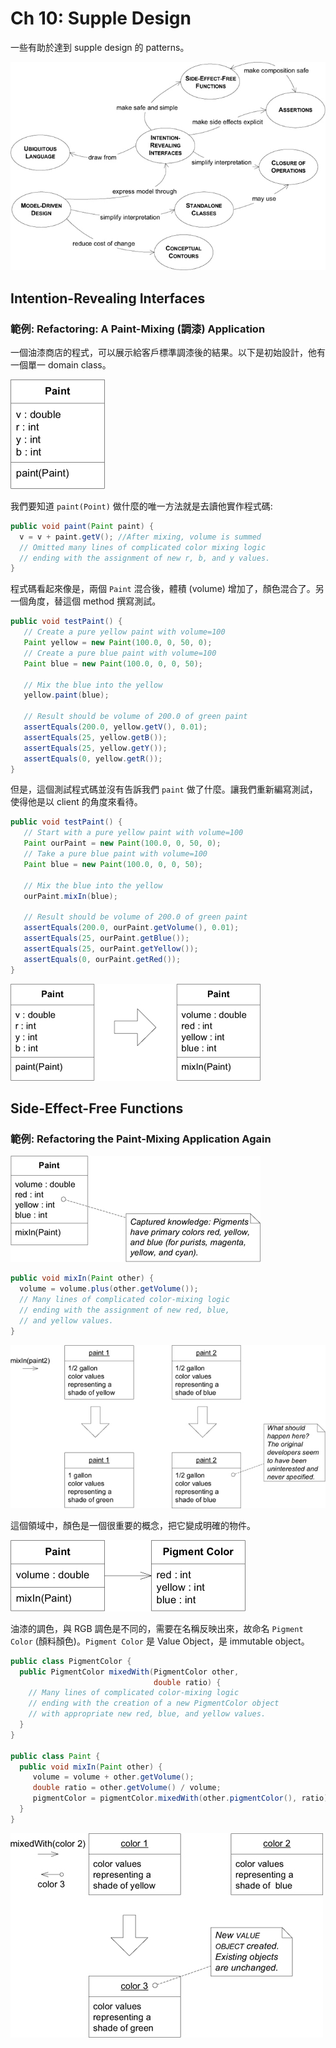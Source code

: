 # Ch 10: Supple Design

一些有助於達到 supple design 的 patterns。

![](10/01.png)

## Intention-Revealing Interfaces

### 範例: Refactoring: A Paint-Mixing (調漆) Application

一個油漆商店的程式，可以展示給客戶標準調漆後的結果。以下是初始設計，他有一個單一 domain  class。

![](10/02.png)

我們要知道 `paint(Point)` 做什麼的唯一方法就是去讀他實作程式碼:

```java
public void paint(Paint paint) {
  v = v + paint.getV(); //After mixing, volume is summed
  // Omitted many lines of complicated color mixing logic
  // ending with the assignment of new r, b, and y values.
}
```

程式碼看起來像是，兩個 `Paint` 混合後，體積 (volume) 增加了，顏色混合了。另一個角度，替這個 method 撰寫測試。

```java
public void testPaint() {
   // Create a pure yellow paint with volume=100
   Paint yellow = new Paint(100.0, 0, 50, 0);
   // Create a pure blue paint with volume=100
   Paint blue = new Paint(100.0, 0, 0, 50);

   // Mix the blue into the yellow
   yellow.paint(blue);

   // Result should be volume of 200.0 of green paint
   assertEquals(200.0, yellow.getV(), 0.01);
   assertEquals(25, yellow.getB());
   assertEquals(25, yellow.getY());
   assertEquals(0, yellow.getR());
}
```

但是，這個測試程式碼並沒有告訴我們 `paint` 做了什麼。讓我們重新編寫測試，使得他是以 client 的角度來看待。

```java hl_lines="8 11-14"
public void testPaint() {
   // Start with a pure yellow paint with volume=100
   Paint ourPaint = new Paint(100.0, 0, 50, 0);
   // Take a pure blue paint with volume=100
   Paint blue = new Paint(100.0, 0, 0, 50);

   // Mix the blue into the yellow
   ourPaint.mixIn(blue);

   // Result should be volume of 200.0 of green paint
   assertEquals(200.0, ourPaint.getVolume(), 0.01);
   assertEquals(25, ourPaint.getBlue());
   assertEquals(25, ourPaint.getYellow());
   assertEquals(0, ourPaint.getRed());
}
```

![](10/03.png)

## Side-Effect-Free Functions

### 範例: Refactoring the Paint-Mixing Application Again

![](10/04.png)

```java
public void mixIn(Paint other) {
  volume = volume.plus(other.getVolume());
  // Many lines of complicated color-mixing logic
  // ending with the assignment of new red, blue,
  // and yellow values.
}
```

![](10/05.png)

這個領域中，顏色是一個很重要的概念，把它變成明確的物件。

![](10/06.png)

油漆的調色，與 RGB 調色是不同的，需要在名稱反映出來，故命名 `Pigment Color` (顏料顏色)。`Pigment Color` 是 Value Object，是 immutable object。

```java
public class PigmentColor {
  public PigmentColor mixedWith(PigmentColor other,
                                double ratio) {
    // Many lines of complicated color-mixing logic
    // ending with the creation of a new PigmentColor object
    // with appropriate new red, blue, and yellow values.
  }
}

public class Paint {
  public void mixIn(Paint other) {
     volume = volume + other.getVolume();
     double ratio = other.getVolume() / volume;
     pigmentColor = pigmentColor.mixedWith(other.pigmentColor(), ratio);
  }
}
```

![](10/07.png)
